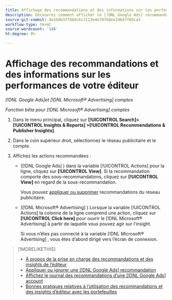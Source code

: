 ```yaml
---
title: Affichage des recommandations et des informations sur les performances de l’éditeur
description: Découvrez comment afficher le [!DNL Google Ads] recommandations et [!DNL Microsoft® Advertising] informations de performances de vos comptes réseau publicitaires.
source-git-commit: de1b0b3ffbb8cbc3113e4e707b8ee2d647f60ca3
workflow-type: tm+mt
source-wordcount: '148'
ht-degree: 0%

---
```


# Affichage des recommandations et des informations sur les performances de votre éditeur

*[!DNL Google Ads]et [!DNL Microsoft® Advertising] comptes*

*Fonction bêta pour [!DNL Microsoft® Advertising] comptes*

1. Dans le menu principal, cliquez sur **[!UICONTROL Search]> [!UICONTROL Insights & Reports] >[!UICONTROL Recommendations & Publisher Insights]**.

1. Dans le coin supérieur droit, sélectionnez le réseau publicitaire et le compte.

1. Affichez les actions recommandées :

   * ([!DNL Google Ads] ) dans la variable [!UICONTROL Actions] pour la ligne, cliquez sur **[!UICONTROL View]**. Si la recommandation comporte des sous-recommandations, cliquez sur **[!UICONTROL View]** en regard de la sous-recommandation.

     Vous pouvez [appliquer ou supprimer](google-recommendation-apply-dismiss.md) recommandations du réseau publicitaire.

   * ([!DNL Microsoft® Advertising] ) Lorsque la variable [!UICONTROL Actions] la colonne de la ligne comprend une action, cliquez sur **[!UICONTROL Click here]** pour ouvrir le [!DNL Microsoft® Advertising] à partir de laquelle vous pouvez agir sur l’insight.

     Si vous n’êtes pas connecté à la variable [!DNL Microsoft® Advertising] , vous êtes d’abord dirigé vers l’écran de connexion.

>[!MORELIKETHIS]
>
>* [À propos de la prise en charge des recommandations et des insights de l’éditeur](recommendation-support.md)
>* [Appliquer ou ignorer une [!DNL Google Ads] recommandation](google-recommendation-apply-dismiss.md)
>* [Affichez le journal des recommandations d’une [!DNL Google Ads] account](google-recommendation-view-log.md)
>* [Bonnes pratiques relatives à l’utilisation des recommandations et des insights d’éditeur avec les portefeuilles](recommendation-best-practices.md)
